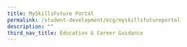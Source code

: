 ```yaml
---
title: MySkillsFuture Portal
permalink: /student-development/ecg/myskillsfutureportal
description: ""
third_nav_title: Education & Career Guidance
---
```



